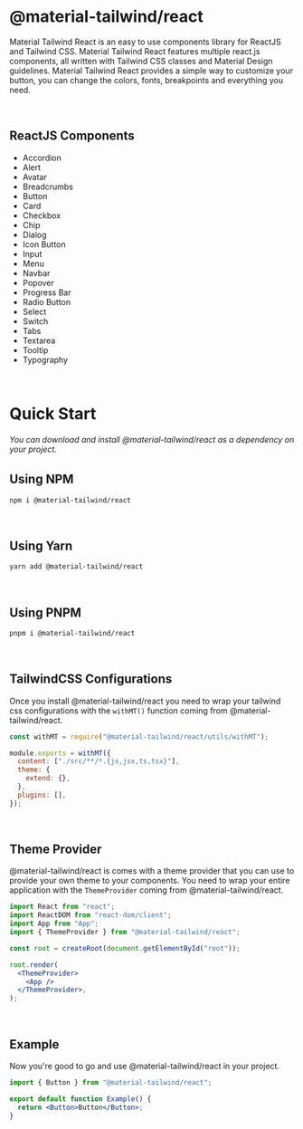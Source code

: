 # @material-tailwind/react

Material Tailwind React is an easy to use components library for ReactJS and Tailwind CSS. Material Tailwind React features multiple react.js components, all written with Tailwind CSS classes and Material Design guidelines. Material Tailwind React provides a simple way to customize your button, you can change the colors, fonts, breakpoints and everything you need.

<br />

## ReactJS Components

- Accordion
- Alert
- Avatar
- Breadcrumbs
- Button
- Card
- Checkbox
- Chip
- Dialog
- Icon Button
- Input
- Menu
- Navbar
- Popover
- Progress Bar
- Radio Button
- Select
- Switch
- Tabs
- Textarea
- Tooltip
- Typography

<br />

# Quick Start

###### You can download and install @material-tailwind/react as a dependency on your project.

## Using NPM

```bash
npm i @material-tailwind/react
```

<br />

## Using Yarn

```bash
yarn add @material-tailwind/react
```

<br />

## Using PNPM

```bash
pnpm i @material-tailwind/react
```

<br />

## TailwindCSS Configurations

Once you install @material-tailwind/react you need to wrap your tailwind css configurations with the `withMT()` function coming from @material-tailwind/react.

```js
const withMT = require("@material-tailwind/react/utils/withMT");

module.exports = withMT({
  content: ["./src/**/*.{js,jsx,ts,tsx}"],
  theme: {
    extend: {},
  },
  plugins: [],
});
```

<br />

## Theme Provider

@material-tailwind/react is comes with a theme provider that you can use to provide your own theme to your components. You need to wrap your entire application with the `ThemeProvider` coming from @material-tailwind/react.

```jsx
import React from "react";
import ReactDOM from "react-dom/client";
import App from "App";
import { ThemeProvider } from "@material-tailwind/react";

const root = createRoot(document.getElementById("root"));

root.render(
  <ThemeProvider>
    <App />
  </ThemeProvider>,
);
```

<br />

## Example

Now you're good to go and use @material-tailwind/react in your project.

```jsx
import { Button } from "@material-tailwind/react";

export default function Example() {
  return <Button>Button</Button>;
}
```
